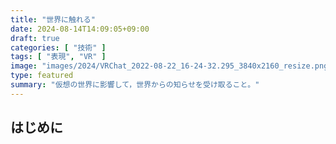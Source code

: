 ```yaml
---
title: "世界に触れる"
date: 2024-08-14T14:09:05+09:00
draft: true
categories: [ "技術" ]
tags: [ "表現", "VR" ]
image: "images/2024/VRChat_2022-08-22_16-24-32.295_3840x2160_resize.png"
type: featured
summary: "仮想の世界に影響して，世界からの知らせを受け取ること。"
---
```


## はじめに

<!-- TODO: 物理的制約が，やがて合意形成に繋がることについて触れる -->

<!-- TODO: ハプティクスについて触れる -->
<!-- 	https://doi.org/10.11509/isciesci.64.4_126 -->

